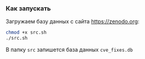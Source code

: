 ### Как запускать

Загружаем базу данных с сайта https://zenodo.org:

```bash
chmod +x src.sh
./src.sh
```

В папку `src` запишется база данных `cve_fixes.db`